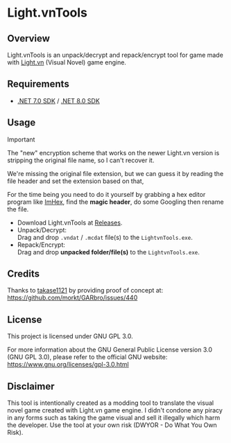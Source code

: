 # Light.vnTools

## Overview

Light.vnTools is an unpack/decrypt and repack/encrypt tool for game made with [Light.vn](https://lightvn.net "Light.vn") (Visual Novel) game engine.

## Requirements

- [.NET 7.0 SDK](https://dotnet.microsoft.com/download/dotnet/7.0 "Download .NET 7.0 SDK") / [.NET 8.0 SDK](https://dotnet.microsoft.com/download/dotnet/8.0 "Download .NET 8.0 SDK")

## Usage

> [!IMPORTANT]  
> The "new" encryption scheme that works on the newer Light.vn version is stripping the original file name,
> so I can't recover it.
>
> We're missing the original file extension, but we can guess it by reading the file header and set the extension based on that,
>
> For the time being you need to do it yourself by grabbing a hex editor program like [ImHex](https://github.com/WerWolv/ImHex "Visit ImHex GitHub repository"), find the **magic header**, do some Googling then rename the file.

- Download Light.vnTools at [Releases](https://github.com/kiraio-moe/Light.vnTools/releases "Light.vnTools Releases").
- Unpack/Decrypt:  
  Drag and drop `.vndat` / `.mcdat` file(s) to the `LightvnTools.exe`.
- Repack/Encrypt:  
  Drag and drop **unpacked folder/file(s)** to the `LightvnTools.exe`.

## Credits

Thanks to [takase1121](https://github.com/takase1121 "Visit takase1121 GitHub profile") by providing proof of concept at: <https://github.com/morkt/GARbro/issues/440>

## License

This project is licensed under GNU GPL 3.0.

For more information about the GNU General Public License version 3.0 (GNU GPL 3.0), please refer to the official GNU website: <https://www.gnu.org/licenses/gpl-3.0.html>

## Disclaimer

This tool is intentionally created as a modding tool to translate the visual novel game created with Light.vn game engine. I didn't condone any piracy in any forms such as taking the game visual and sell it illegally which harm the developer. Use the tool at your own risk (DWYOR - Do What You Own Risk).
